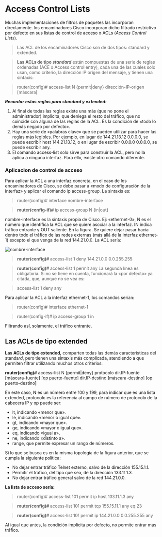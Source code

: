 # Access Control Lists

Muchas implementaciones de filtros de paquetes las incorporan directamente. los encaminadores Cisco incorporan dicho filtrado restrictivo por defecto en sus listas de control de acceso o ACLs (*Access Control Lists*).

> Las ACL de los encaminadores Cisco son de dos tipos: standard y extended.

> **Las ACLs de tipo *standard*** están compuestas de una serie de reglas ordenadas (ACE o Access control entry), cada una de las cuales solo usan, como criterio, la dirección IP origen del mensaje, y tienen una sintaxis:

> router(config)# access-list N {permit|deny} dirección-IP-origen [máscara]

***Recordar estas reglas para standard y extended:***

1. Al final de todas las reglas existe una más (que no pone el administrador) implícita, que deniega el resto del tráfico, que no coincide con alguna de las reglas de la ACL. Es la condición de «todo lo demás negado por defecto».
2. Hay una serie de «palabras clave» que se pueden utilizar para hacer las reglas más legibles. Por ejemplo, en lugar de 144.21.13.12 0.0.0.0, se puede escribir host 144.21.13.12, o en lugar de escribir 0.0.0.0 0.0.0.0, se puede escribir any.
3. El comando access-list solo sirve para construir la ACL, pero no la aplica a ninguna interfaz. Para ello, existe otro comando diferente.

### **Aplicacion de control de acceso**

Para aplicar la ACL a una interfaz concreta, en el caso de los encaminadores de Cisco, se debe pasar a «modo de configuración de la interfaz» y aplicar el comando ip access-group. La sintaxis es:

> router(config)# interface nombre-interface

> **router(config-if)#** ip access-group N {in|out}

nombre-interface es la sintaxis propia de Cisco. Ej: «ethernet-0», N es el número que identifica la ACL que se quiere asociar a la interfaz. IN indica tráfico entrante y OUT saliente. En la figura. Se quiere dejar pasar hacia dentro todo el tráfico de las redes externas (más allá de la interfaz ethernet-1) excepto el que venga de la red 144.21.0.0. La ACL sería:

![nombre-interface](https://github.com/4GeeksAcademy/cybersecurity-syllabus/blob/main/assets/nombre-interface.png?raw=true)

> **router(config)#** access-list 1 deny 144.21.0.0 0.0.255.255

> **router(config)#** access-list 1 permit any La segunda línea es obligatoria. Si no se tiene en cuenta, funcionará la «por defecto» ya citada, que, aunque no se vea es:

> access-list 1 deny any

Para aplicar la ACL a la interfaz ethernet-1, los comandos serían:

> router(config)# interface ethernet-1

> router(config-if)# ip access-group 1 in

Filtrando así, solamente, el tráfico entrante.

## **Las ACLs de tipo extended**

**Las ACLs de tipo extended,** comparten todas las demás características del standa*rd*, pero tienen una sintaxis más complicada, atendiendo a que permiten filtrar utilizando muchos otros criterios:

**router(config)#** access-list N {permit|deny} protocolo dir.IP-fuente [máscara-fuente] [op puerto-fuente] dir.IP-destino [máscara-destino] [op puerto-destino]

En este caso, N es un número entre 100 y 199, para indicar que es una lista extended, protocolo es la referencia al campo de número de protocolo de la cabecera IP y op puede ser:

- lt, indicando «menor que».
- le, indicando «menor o igual que».
- gt, indicando «mayor que».
- ge, indicando «mayor o igual que».
- eq, indicando «igual a».
- ne, indicando «distinto a».
- range, que permite expresar un rango de números.

Si lo que se busca es en la misma topología de la figura anterior, que se cumpla la siguiente política:

- No dejar entrar tráfico Telnet externo, salvo de la dirección 155.15.1.1.
- Permitir el tráfico, del tipo que sea, de la dirección 133.11.1.3.
- No dejar entrar tráfico general salvo de la red 144.21.0.0.

**La lista de acceso sería:**

> router(config)# access-list 101 permit ip host 133.11.1.3 any

> **router(config)#** access-list 101 permit tcp 155.15.11.1 any eq 23

> **router(config)#** access-list 101 permit ip 144.21.0.0 0.0.255.255 any

Al igual que antes, la condición implícita por defecto, no permite entrar más tráfico.
